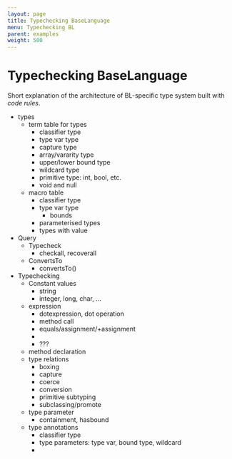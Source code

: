 ```yaml
---
layout: page
title: Typechecking BaseLanguage
menu: Typechecking BL
parent: examples
weight: 500
---
```


# Typechecking BaseLanguage

Short explanation of the architecture of BL-specific type system built with *code rules*. 

- types
    - term table for types
        - classifier type
        - type var type
        - capture type
        - array/vararity type
        - upper/lower bound type
        - wildcard type
        - primitive type: int, bool, etc.
        - void and null
    - macro table
        - classifier type
        - type var type
            - bounds
        - parameterised types
        - types with value
- Query
    - Typecheck
        - checkall, recoverall
    - ConvertsTo
        - convertsTo()
- Typechecking
    - Constant values
        - string
        - integer, long, char, …
    - expression
        - dotexpression, dot operation
        - method call
        - equals/assignment/+assignment
        - 
        - ???
    - method declaration
    - type relations
        - boxing
        - capture
        - coerce
        - conversion
        - primitive subtyping
        - subclassing/promote
    - type parameter
        - containment, hasbound
    - type annotations
        - classifier type
        - type parameters: type var, bound type, wildcard
        - 
    
